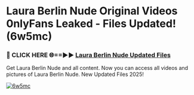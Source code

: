 # Laura Berlin Nude Original Videos 0nlyFans Leaked - Files Updated! (6w5mc)

<h3>🔴 CLICK HERE 🌐==►► <a href="https://tinyurl.com/yc6ubb5a" rel="nofollow">Laura Berlin Nude Updated Files</a></h3>

Get Laura Berlin Nude and all content. Now you can access all videos and pictures of Laura Berlin Nude. New Updated Files 2025!

[![6w5mc](https://i.imgur.com/7eu0CRL.gif)](https://tinyurl.com/yc6ubb5a)
